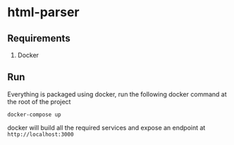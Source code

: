 # html-parser

## Requirements

1. Docker

## Run

Everything is packaged using docker, run the following docker command at the root of the project

```
docker-compose up
```

docker will build all the required services and expose an endpoint at `http://localhost:3000`
